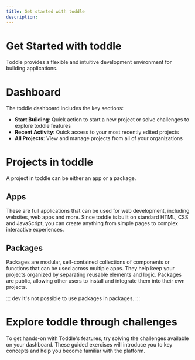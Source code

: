 ```yaml
---
title: Get started with toddle
description:
---
```


# Get Started with toddle
Toddle provides a flexible and intuitive development environment for building applications.

# Dashboard
The toddle dashboard includes the key sections:
- **Start Building**: Quick action to start a new project or solve challenges to explore toddle features
- **Recent Activity**: Quick access to your most recently edited projects
- **All Projects**: View and manage projects from all of your organizations

# Projects in toddle
A project in toddle can be either an app or a package.

## Apps
These are full applications that can be used for web development, including websites, web apps and more. Since toddle is built on standard HTML, CSS and JavaScript, you can create anything from simple pages to complex interactive experiences.

## Packages
Packages are modular, self-contained collections of components or functions that can be used across multiple apps. They help keep your projects organized by separating reusable elements and logic. Packages are public, allowing other users to install and integrate them into their own projects.

::: dev
It's not possible to use packages in packages.
:::

# Explore toddle through challenges
To get hands-on with Toddle's features, try solving the challenges available on your dashboard. These guided exercises will introduce you to key concepts and help you become familiar with the platform.
